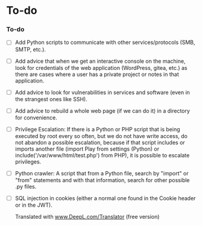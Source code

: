 # To-do

### To-do

* [ ] Add Python scripts to communicate with other services/protocols (SMB, SMTP, etc.).
* [ ] Add advice that when we get an interactive console on the machine, look for credentials of the web application (WordPress, gitea, etc.) as there are cases where a user has a private project or notes in that application.
* [ ] Add advice to look for vulnerabilities in services and software (even in the strangest ones like SSH).
* [ ] Add advice to rebuild a whole web page (if we can do it) in a directory for convenience.
* [ ] Privilege Escalation: If there is a Python or PHP script that is being executed by root every so often, but we do not have write access, do not abandon a possible escalation, because if that script includes or imports another file (import Play from settings (Python) or include('/var/www/html/test.php') from PHP), it is possible to escalate privileges.
* [ ] Python crawler: A script that from a Python file, search by "import" or "from" statements and with that information, search for other possible .py files.
*   [ ] SQL injection in cookies (either a normal one found in the Cookie header or in the JWT).

    Translated with www.DeepL.com/Translator (free version)
